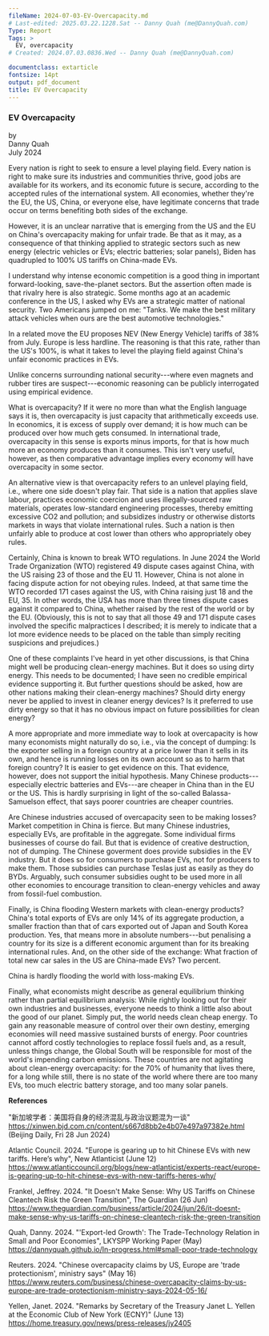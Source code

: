 ```yaml
---
fileName: 2024-07-03-EV-Overcapacity.md
# Last-edited: 2025.03.22.1228.Sat -- Danny Quah (me@DannyQuah.com)
Type: Report
Tags: >
  EV, overcapacity
# Created: 2024.07.03.0836.Wed -- Danny Quah (me@DannyQuah.com)

documentclass: extarticle
fontsize: 14pt
output: pdf_document
title: EV Overcapacity  
---
```

### EV Overcapacity  

by  
Danny Quah  
July 2024  

Every nation is right to seek to ensure a level playing field. Every nation is right to make sure its industries and communities thrive, good jobs are available for its workers, and its economic future is secure, according to the accepted rules of the international system.  All economies, whether they're the EU, the US, China, or everyone else, have legitimate concerns that trade occur on terms benefiting both sides of the exchange.

However, it is an unclear narrative that is emerging from the US and the EU on China's overcapacity making for unfair trade.  Be that as it may, as a consequence of that thinking applied to strategic sectors such as new energy (electric vehicles or EVs; electric batteries; solar panels), Biden has quadrupled to 100% US tariffs on China-made EVs.  

I understand why intense economic competition is a good thing in important forward-looking, save-the-planet sectors.  But the assertion often made is that rivalry here is also strategic.  Some months ago at an academic conference in the US, I asked why EVs are a strategic matter of national security.  Two Americans jumped on me: "Tanks.  We make the best military attack vehicles when ours are the best automotive technologies."  

In a related move the EU proposes NEV (New Energy Vehicle) tariffs of 38% from July.  Europe is less hardline.  The reasoning is that this rate, rather than the US's 100%, is what it takes to level the playing field against China's unfair economic practices in EVs.  

Unlike concerns surrounding national security---where even magnets and rubber tires are suspect---economic reasoning can be publicly interrogated using empirical evidence.  

What is overcapacity?  If it were no more than what the English language says it is, then overcapacity is just capacity that arithmetically exceeds use.  In economics, it is excess of supply over demand; it is how much can be produced over how much gets consumed.  In international trade, overcapacity in this sense is exports minus imports, for that is how much more an economy produces than it consumes.  This isn't very useful, however, as then comparative advantage implies every economy will have overcapacity in some sector.  

An alternative view is that overcapacity refers to an unlevel playing field, i.e., where one side doesn't play fair.  That side is a nation that applies slave labour, practices economic coercion and uses illegally-sourced raw materials, operates low-standard engineering processes, thereby emitting excessive CO2 and pollution; and subsidizes industry or otherwise distorts markets in ways that violate international rules.  Such a nation is then unfairly able to produce at cost lower than others who appropriately obey rules.  

Certainly, China is known to break WTO regulations.  In June 2024 the World Trade Organization (WTO) registered 49 dispute cases against China, with the US raising 23 of those and the EU 11.  However, China is not alone in facing dispute action for not obeying rules.  Indeed, at that same time the WTO recorded 171 cases against the US, with China raising just 18 and the EU, 35.  In other words, the USA has more than three times dispute cases against it compared to China, whether raised by the rest of the world or by the EU.  (Obviously, this is not to say that all those 49 and 171 dispute cases involved the specific malpractices I described; it is merely to indicate that a lot more evidence needs to be placed on the table than simply reciting suspicions and prejudices.)  

One of these complaints I've heard in yet other discussions, is that China might well be producing clean-energy machines.  But it does so using dirty energy.  This needs to be documented; I have seen no credible empirical evidence supporting it.  But further questions should be asked, how are other nations making their clean-energy machines?  Should dirty energy never be applied to invest in cleaner energy devices?  Is it preferred to use dirty energy so that it has no obvious impact on future possibilities for clean energy?  

A more appropriate and more immediate way to look at overcapacity is how many economists might naturally do so, i.e., via the concept of dumping: Is the exporter selling in a foreign country at a price lower than it sells in its own, and hence is running losses on its own account so as to harm that foreign country?  It is easier to get evidence on this.  That evidence, however, does not support the initial hypothesis.  Many Chinese products---especially electric batteries and EVs---are cheaper in China than in the EU or the US.  This is hardly surprising in light of the so-called Balassa-Samuelson effect, that says poorer countries are cheaper countries.  

Are Chinese industries accused of overcapacity seen to be making losses?  Market competition in China is fierce.  But many Chinese industries, especially EVs, are profitable in the aggregate.  Some individual firms businesses of course do fail.  But that is evidence of creative destruction, not of dumping.  The Chinese goverment does provide subsidies in the EV industry.  But it does so for consumers to purchase EVs, not for producers to make them.  Those subsidies can purchase Teslas just as easily as they do BYDs.  Arguably, such consumer subsidies ought to be used more in all other economies to encourage transition to clean-energy vehicles and away from fossil-fuel combustion.  

Finally, is China flooding Western markets with clean-energy products?  China's total exports of EVs are only 14% of its aggregate production, a smaller fraction than that of cars exported out of Japan and South Korea production.  Yes, that means more in absolute numbers---but penalising a country for its size is a different economic argument than for its breaking international rules.  And, on the other side of the exchange: What fraction of total new car sales in the US are China-made EVs?  Two percent.  

China is hardly flooding the world with loss-making EVs.  

Finally, what economists might describe as general equilibrium thinking rather than partial equilibrium analysis:  While rightly looking out for their own industries and businesses, everyone needs to think a little also about the good of our planet.  Simply put, the world needs clean cheap energy.  To gain any reasonable measure of control over their own destiny, emerging economies will need massive sustained bursts of energy.  Poor countries cannot afford costly technologies to replace fossil fuels and, as a result, unless things change, the Global South will be responsible for most of the world's impending carbon emissions.  These countries are not agitating about clean-energy overcapacity: for the 70% of humanity that lives there, for a long while still, there is no state of the world where there are too many EVs, too much electric battery storage, and too many solar panels.  



**References**  

"新加坡学者：美国将自身的经济混乱与政治议题混为一谈" https://xinwen.bjd.com.cn/content/s667d8bb2e4b07e497a97382e.html (Beijing Daily, Fri 28 Jun 2024)  

Atlantic Council. 2024.  "Europe is gearing up to hit Chinese EVs with new tariffs. Here’s why", New Atlanticist (June 12) https://www.atlanticcouncil.org/blogs/new-atlanticist/experts-react/europe-is-gearing-up-to-hit-chinese-evs-with-new-tariffs-heres-why/  

Frankel, Jeffrey. 2024.  "It Doesn't Make Sense:  Why US Tariffs on Chinese Cleantech Risk the Green Transition", The Guardian (26 Jun) https://www.theguardian.com/business/article/2024/jun/26/it-doesnt-make-sense-why-us-tariffs-on-chinese-cleantech-risk-the-green-transition  

Quah, Danny.  2024.  "'Export-led Growth':  The Trade-Technology Relation in Small and Poor Economies", LKYSPP Working Paper (May)  https://dannyquah.github.io/In-progress.html#small-poor-trade-technology

Reuters. 2024. "Chinese overcapacity claims by US, Europe are 'trade protectionism', ministry says" (May 16)  https://www.reuters.com/business/chinese-overcapacity-claims-by-us-europe-are-trade-protectionism-ministry-says-2024-05-16/  

Yellen, Janet.  2024.  "Remarks by Secretary of the Treasury Janet L. Yellen at the Economic Club of New York (ECNY)" (June 13)  https://home.treasury.gov/news/press-releases/jy2405  

<!---
   Invisible section // 2024-07-03-EV-Overcapacity.md
-->
